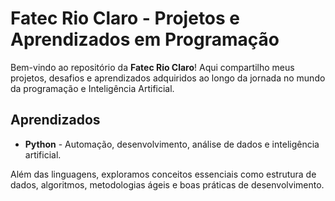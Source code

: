 # Fatec Rio Claro - Projetos e Aprendizados em Programação

Bem-vindo ao repositório da **Fatec Rio Claro**! Aqui compartilho meus projetos, desafios e aprendizados adquiridos ao longo da jornada no mundo da programação e Inteligência Artificial.

##  Aprendizados

- **Python** - Automação, desenvolvimento, análise de dados e inteligência artificial.

Além das linguagens, exploramos conceitos essenciais como estrutura de dados, algoritmos, metodologias ágeis e boas práticas de desenvolvimento.
